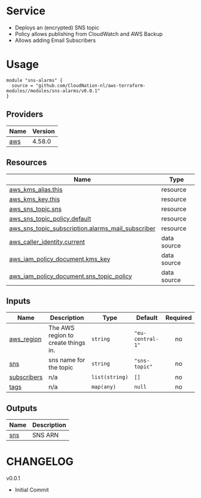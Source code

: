# Service
- Deploys an (encrypted) SNS topic
- Policy allows publishing from CloudWatch and AWS Backup
- Allows adding Email Subscribers

# Usage

```
module "sns-alarms" {
  source = "github.com/CloudNation-nl/aws-terraform-modules//modules/sns-alarms/v0.0.1"
}
```

## Providers

| Name | Version |
|------|---------|
| <a name="provider_aws"></a> [aws](#provider\_aws) | 4.58.0 |

## Resources

| Name | Type |
|------|------|
| [aws_kms_alias.this](https://registry.terraform.io/providers/hashicorp/aws/latest/docs/resources/kms_alias) | resource |
| [aws_kms_key.this](https://registry.terraform.io/providers/hashicorp/aws/latest/docs/resources/kms_key) | resource |
| [aws_sns_topic.sns](https://registry.terraform.io/providers/hashicorp/aws/latest/docs/resources/sns_topic) | resource |
| [aws_sns_topic_policy.default](https://registry.terraform.io/providers/hashicorp/aws/latest/docs/resources/sns_topic_policy) | resource |
| [aws_sns_topic_subscription.alarms_mail_subscriber](https://registry.terraform.io/providers/hashicorp/aws/latest/docs/resources/sns_topic_subscription) | resource |
| [aws_caller_identity.current](https://registry.terraform.io/providers/hashicorp/aws/latest/docs/data-sources/caller_identity) | data source |
| [aws_iam_policy_document.kms_key](https://registry.terraform.io/providers/hashicorp/aws/latest/docs/data-sources/iam_policy_document) | data source |
| [aws_iam_policy_document.sns_topic_policy](https://registry.terraform.io/providers/hashicorp/aws/latest/docs/data-sources/iam_policy_document) | data source |

## Inputs

| Name | Description | Type | Default | Required |
|------|-------------|------|---------|:--------:|
| <a name="input_aws_region"></a> [aws\_region](#input\_aws\_region) | The AWS region to create things in. | `string` | `"eu-central-1"` | no |
| <a name="input_name"></a> [sns](#input\_sns) | sns name for the topic | `string` | `"sns-topic"` | no |
| <a name="input_subscribers"></a> [subscribers](#input\_subscribers) | n/a | `list(string)` | `[]` | no |
| <a name="input_tags"></a> [tags](#input\_tags) | n/a | `map(any)` | `null` | no |

## Outputs

| Name | Description |
|------|-------------|
| <a name="output_sns"></a> [sns](#output\_sns) | SNS ARN |

# CHANGELOG

v0.0.1
- Initial Commit
